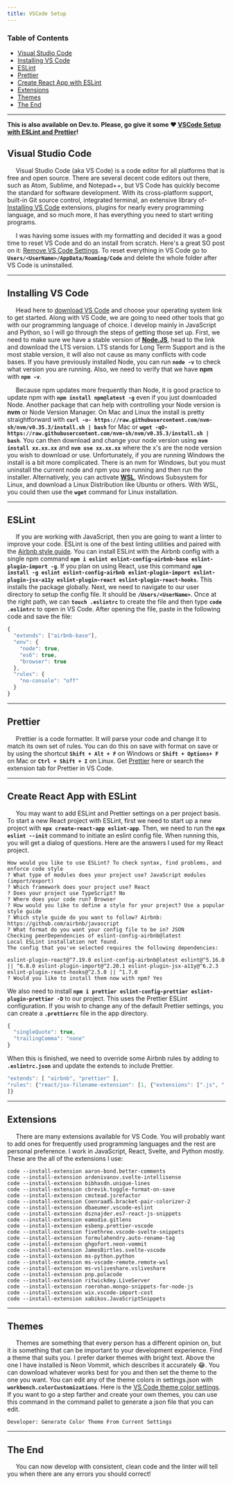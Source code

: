 ```yaml
---
title: VSCode Setup
---
```


### Table of Contents

- [Visual Studio Code](#visual-studio-code)
- [Installing VS Code](#installing-vs-code)
- [ESLint](#eslint)
- [Prettier](#prettier)
- [Create React App with ESLint](#create-react-app-with-eslint)
- [Extensions](#extensions)
- [Themes](#themes)
- [The End](#the-end)

---

**This is also available on Dev.to. Please, go give it some :heart: [VSCode Setup with ESLint and Prettier](https://dev.to/bdesigned/vscode-setup-with-eslint-and-prettier-1gek)!**

## Visual Studio Code

&nbsp;&nbsp;&nbsp;&nbsp;&nbsp;Visual Studio Code (aka VS Code) is a code editor for all platforms that is free and open source. There are several decent code editors out there, such as Atom, Sublime, and Notepad++, but VS Code has quickly become the standard for software development. With its cross-platform support, built-in Git source control, integrated terminal, an extensive library of- [Installing VS Code](#installing-vs-code)
extensions, plugins for nearly every programming language, and so much more, it has everything you need to start writing programs.

&nbsp;&nbsp;&nbsp;&nbsp;&nbsp;I was having some issues with my formatting and decided it was a good time to reset VS Code and do an install from scratch. Here's a great SO post on it: [Remove VS Code Settings](https://stackoverflow.com/questions/36108515/how-to-reset-settings-in-visual-studio-code). To reset everything in VS Code go to **`Users/<UserName>/AppData/Roaming/Code`** and delete the whole folder after VS Code is uninstalled.

---

## Installing VS Code

&nbsp;&nbsp;&nbsp;&nbsp;&nbsp;Head here to [download VS Code](https://code.visualstudio.com/download) and choose your operating system link to get started. Along with VS Code, we are going to need other tools that go with our programming language of choice. I develop mainly in JavaScript and Python, so I will go through the steps of getting those set up. First, we need to make sure we have a stable version of **[Node.JS](https://nodejs.org/en/)**, head to the link and download the LTS version. LTS stands for Long Term Support and is the most stable version, it will also not cause as many conflicts with code bases. If you have previously installed Node, you can run **`node -v`** to check what version you are running. Also, we need to verify that we have **npm** with **`npm -v`**.

&nbsp;&nbsp;&nbsp;&nbsp;&nbsp;Because npm updates more frequently than Node, it is good practice to update npm with **`npm install npm@latest -g`** even if you just downloaded Node. Another package that can help with controlling your Node version is **nvm** or Node Version Manager. On Mac and Linux the install is pretty straightforward with **`curl -o- https://raw.githubusercontent.com/nvm-sh/nvm/v0.35.3/install.sh | bash`** for Mac or **`wget -qO- https://raw.githubusercontent.com/nvm-sh/nvm/v0.35.3/install.sh | bash`**. You can then download and change your node version using **`nvm install xx.xx.xx`** and **`nvm use xx.xx.xx`** where the x's are the node version you wish to download or use. Unfortunately, if you are running Windows the install is a bit more complicated. There is an nvm for Windows, but you must uninstall the current node and npm you are running and then run the installer. Alternatively, you can activate **[WSL](https://docs.microsoft.com/en-us/windows/wsl/install-win10)**, Windows Subsystem for Linux, and download a Linux Distribution like Ubuntu or others. With WSL, you could then use the **`wget`** command for Linux installation.

---

## ESLint

&nbsp;&nbsp;&nbsp;&nbsp;&nbsp;If you are working with JavaScript, then you are going to want a linter to improve your code. ESLint is one of the best linting utilities and paired with the [Airbnb style guide](https://medium.com/medvine/install-eslint-global-with-airbnb-style-guide-and-use-it-in-vscode-d752dfa40b21). You can install ESLint with the Airbnb config with a single npm command **`npm i eslint eslint-config-airbnb-base eslint-plugin-import -g`**. If you plan on using React, use this command **`npm install -g eslint eslint-config-airbnb eslint-plugin-import eslint-plugin-jsx-a11y eslint-plugin-react eslint-plugin-react-hooks`**. This installs the package globally. Next, we need to navigate to our user directory to setup the config file. It should be **`/Users/<UserName>`**. Once at the right path, we can **`touch .eslintrc`** to create the file and then type **`code .eslintrc`** to open in VS Code. After opening the file, paste in the following code and save the file:

```javascript
{
  "extends": ["airbnb-base"],
  "env": {
    "node": true,
    "es6": true,
    "browser": true
  },
  "rules": {
    "no-console": "off"
  }
}
```

---

## Prettier

&nbsp;&nbsp;&nbsp;&nbsp;&nbsp;Prettier is a code formatter. It will parse your code and change it to match its own set of rules. You can do this on save with format on save or by using the shortcut **`Shift + Alt + F`** on Windows or **`Shift + Options+ F`** on Mac or **`Ctrl + Shift + I`** on Linux. Get [Prettier](https://marketplace.visualstudio.com/items?itemName=esbenp.prettier-vscode) here or search the extension tab for Prettier in VS Code.

---

## Create React App with ESLint

&nbsp;&nbsp;&nbsp;&nbsp;&nbsp;You may want to add ESLint and Prettier settings on a per project basis. To start a new React project with ESLint, first we need to start up a new project with **`npx create-react-app eslint-app`**. Then, we need to run the **`npx eslint --init`** command to initiate an eslint config file. When running this, you will get a dialog of questions. Here are the answers I used for my React project.

```
How would you like to use ESLint? To check syntax, find problems, and enforce code style
? What type of modules does your project use? JavaScript modules (import/export)
? Which framework does your project use? React
? Does your project use TypeScript? No
? Where does your code run? Browser
? How would you like to define a style for your project? Use a popular style guide
? Which style guide do you want to follow? Airbnb: https://github.com/airbnb/javascript
? What format do you want your config file to be in? JSON
Checking peerDependencies of eslint-config-airbnb@latest
Local ESLint installation not found.
The config that you've selected requires the following dependencies:

eslint-plugin-react@^7.19.0 eslint-config-airbnb@latest eslint@^5.16.0 || ^6.8.0 eslint-plugin-import@^2.20.1 eslint-plugin-jsx-a11y@^6.2.3 eslint-plugin-react-hooks@^2.5.0 || ^1.7.0
? Would you like to install them now with npm? Yes
```

We also need to install **`npm i prettier eslint-config-prettier eslint-plugin-prettier -D`** to our project. This uses the Prettier ESLint configuration.
If you wish to change any of the default Prettier settings, you can create a **`.prettierrc`** file in the app directory.

```javascript
{
  "singleQuote": true,
  "trailingComma": "none"
}
```

When this is finished, we need to override some Airbnb rules by adding to **`.eslintrc.json`** and update the extends to include Prettier.

```javascript
"extends": [ "airbnb", "prettier" ],
"rules": {"react/jsx-filename-extension": [1, {"extensions": [".js", ".jsx"]}
]}
```

---

## Extensions

&nbsp;&nbsp;&nbsp;&nbsp;&nbsp;There are many extensions available for VS Code. You will probably want to add ones for frequently used programming languages and the rest are personal preference. I work in JavaScript, React, Svelte, and Python mostly. These are the all of the extensions I use:

```
code --install-extension aaron-bond.better-comments
code --install-extension ardenivanov.svelte-intellisense
code --install-extension bibhasdn.unique-lines
code --install-extension cbrevik.toggle-format-on-save
code --install-extension cmstead.jsrefactor
code --install-extension CoenraadS.bracket-pair-colorizer-2
code --install-extension dbaeumer.vscode-eslint
code --install-extension dsznajder.es7-react-js-snippets
code --install-extension eamodio.gitlens
code --install-extension esbenp.prettier-vscode
code --install-extension fivethree.vscode-svelte-snippets
code --install-extension formulahendry.auto-rename-tag
code --install-extension ghgofort.neon-vommit
code --install-extension JamesBirtles.svelte-vscode
code --install-extension ms-python.python
code --install-extension ms-vscode-remote.remote-wsl
code --install-extension ms-vsliveshare.vsliveshare
code --install-extension pnp.polacode
code --install-extension ritwickdey.LiveServer
code --install-extension roerohan.mongo-snippets-for-node-js
code --install-extension wix.vscode-import-cost
code --install-extension xabikos.JavaScriptSnippets
```

---

## Themes

&nbsp;&nbsp;&nbsp;&nbsp;&nbsp;Themes are something that every person has a different opinion on, but it is something that can be important to your development experience. Find a theme that suits you. I prefer darker themes with bright text. Above the one I have installed is Neon Vommit, which describes it accurately :joy:. You can download whatever works best for you and then set the theme to the one you want. You can edit any of the theme colors in settings.json with **`workbench.colorCustomizations`**. Here is the [VS Code theme color settings](https://code.visualstudio.com/api/references/theme-color). If you want to go a step farther and create your own themes, you can use this command in the command pallet to generate a json file that you can edit.

```
Developer: Generate Color Theme From Current Settings
```

---

## The End

&nbsp;&nbsp;&nbsp;&nbsp;&nbsp;You can now develop with consistent, clean code and the linter will tell you when there are any errors you should correct!
